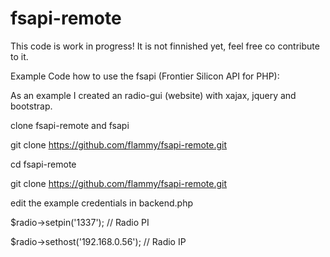 # fsapi-remote

This code is work in progress! It is not finnished yet, feel free co contribute to it.

Example Code how to use the fsapi (Frontier Silicon API for PHP):

As an example I created an radio-gui (website) with xajax, jquery and bootstrap.

clone fsapi-remote and fsapi

git clone https://github.com/flammy/fsapi-remote.git

cd fsapi-remote

git clone https://github.com/flammy/fsapi-remote.git

edit the example credentials in backend.php

$radio->setpin('1337'); // Radio PI

$radio->sethost('192.168.0.56'); // Radio IP
